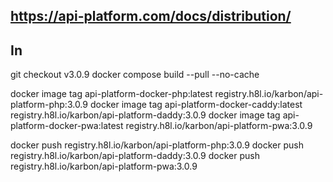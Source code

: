 ## https://api-platform.com/docs/distribution/
## In 
git checkout v3.0.9
docker compose build --pull --no-cache

docker image tag api-platform-docker-php:latest registry.h8l.io/karbon/api-platform-php:3.0.9
docker image tag api-platform-docker-caddy:latest registry.h8l.io/karbon/api-platform-daddy:3.0.9
docker image tag api-platform-docker-pwa:latest registry.h8l.io/karbon/api-platform-pwa:3.0.9

docker push registry.h8l.io/karbon/api-platform-php:3.0.9
docker push registry.h8l.io/karbon/api-platform-daddy:3.0.9
docker push registry.h8l.io/karbon/api-platform-pwa:3.0.9